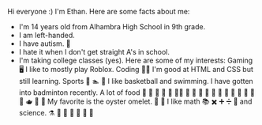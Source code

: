Hi everyone :)
I'm Ethan. Here are some facts about me:
- I'm 14 years old from Alhambra High School in 9th grade.
- I am left-handed.
- I have autism. 🧠
- I hate it when I don't get straight A's in school.
- I'm taking college classes (yes).
Here are some of my interests:
Gaming 🖥️ I like to mostly play Roblox.
Coding 👨‍💻 I'm good at HTML and CSS but still learning.
Sports 🏀 🏊 🏸 I like basketball and swimming. I have gotten into badminton recently.
A lot of food 🍊 🥭 🧄 🧅 🫚 🍄‍🟫 🧀 🥚 🍗 🥩 🍚 🍜 🍣 🍤 🥟 🥮 🍨 🍮 🫖 🧋 🥢 My favorite is the oyster omelet. 🦪 🍳
I like math 📚 ✖️ ➕ ➗ 🔢 and science. ⚗️ 🧪 🧫 🧬 🔬 🔭 📡
